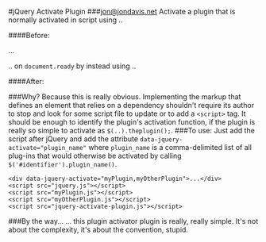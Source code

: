 #jQuery Activate Plugin
###jon@jondavis.net
Activate a plugin that is normally activated in script using ..

####Before:
    <div id="#ID_TO_SOMETHING">...</div>
    <script>
        $(function() {
            $('#ID_TO_SOMETHING').myPlugin();
        });
    </script>
    
.. on `document.ready` by instead using ..

####After:
    <div data-jquery-activate="myPlugin">
    
###Why?
Because this is really obvious. Implementing the markup that defines an element that relies on a dependency shouldn't require its author to stop and look for some script file to update or to add a `<script>` tag. It should be enough to identify the plugin's activation function, if the plugin is really so simple to activate as `$(..).theplugin();`.
###To use:
Just add the script after jQuery and add the attribute `data-jquery-activate="plugin_name"` where `plugin_name` is a comma-delimited list of all plug-ins that would otherwise be activated by calling `$('#identifier').plugin_name()`.

    <div data-jquery-activate="myPlugin,myOtherPlugin">...</div>
    <script src="jquery.js"></script>
    <script src="myPlugin.js"></script>
    <script src="myOtherPlugin.js"></script>
    <script src="jquery-activate-plugin.js"></script>
###By the way...
... this plugin activator plugin is really, really simple. It's not about the complexity, it's about the convention, stupid.